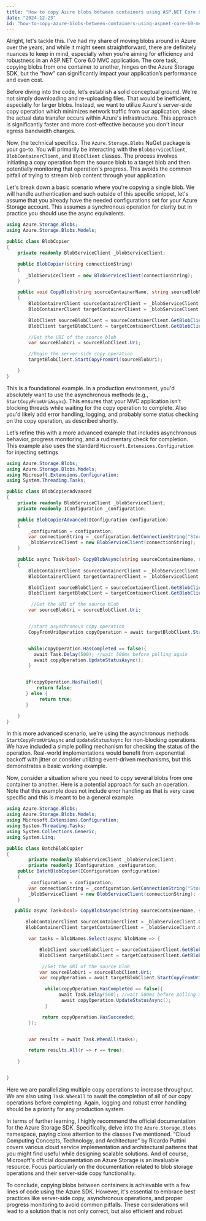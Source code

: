 ```yaml
---
title: "How to copy Azure blobs between containers using ASP.NET Core 6.0 MVC?"
date: "2024-12-23"
id: "how-to-copy-azure-blobs-between-containers-using-aspnet-core-60-mvc"
---
```


Alright, let's tackle this. I've had my share of moving blobs around in Azure over the years, and while it might seem straightforward, there are definitely nuances to keep in mind, especially when you’re aiming for efficiency and robustness in an ASP.NET Core 6.0 MVC application. The core task, copying blobs from one container to another, hinges on the Azure Storage SDK, but the “how” can significantly impact your application’s performance and even cost.

Before diving into the code, let’s establish a solid conceptual ground. We're not simply downloading and re-uploading files. That would be inefficient, especially for larger blobs. Instead, we want to utilize Azure's server-side copy operation which minimizes network traffic from our application, since the actual data transfer occurs within Azure's infrastructure. This approach is significantly faster and more cost-effective because you don't incur egress bandwidth charges.

Now, the technical specifics. The `Azure.Storage.Blobs` NuGet package is your go-to. You will primarily be interacting with the `BlobServiceClient`, `BlobContainerClient`, and `BlobClient` classes. The process involves initiating a copy operation from the source blob to a target blob and then potentially monitoring that operation's progress. This avoids the common pitfall of trying to stream blob content through your application.

Let's break down a basic scenario where you're copying a single blob. We will handle authentication and such outside of this specific snippet, let's assume that you already have the needed configurations set for your Azure Storage account. This assumes a synchronous operation for clarity but in practice you should use the async equivalents.

```csharp
using Azure.Storage.Blobs;
using Azure.Storage.Blobs.Models;

public class BlobCopier
{
    private readonly BlobServiceClient _blobServiceClient;

    public BlobCopier(string connectionString)
    {
       _blobServiceClient = new BlobServiceClient(connectionString);
    }

    public void CopyBlob(string sourceContainerName, string sourceBlobName, string targetContainerName, string targetBlobName)
    {
        BlobContainerClient sourceContainerClient = _blobServiceClient.GetBlobContainerClient(sourceContainerName);
        BlobContainerClient targetContainerClient = _blobServiceClient.GetBlobContainerClient(targetContainerName);

        BlobClient sourceBlobClient = sourceContainerClient.GetBlobClient(sourceBlobName);
        BlobClient targetBlobClient = targetContainerClient.GetBlobClient(targetBlobName);

        //Get the URI of the source blob
        var sourceBlobUri = sourceBlobClient.Uri;

        //Begin the server-side copy operation
        targetBlobClient.StartCopyFromUri(sourceBlobUri);

    }
}
```

This is a foundational example. In a production environment, you'd absolutely want to use the asynchronous methods (e.g., `StartCopyFromUriAsync`). This ensures that your MVC application isn't blocking threads while waiting for the copy operation to complete. Also you'd likely add error handling, logging, and probably some status checking on the copy operation, as described shortly.

Let’s refine this with a more advanced example that includes asynchronous behavior, progress monitoring, and a rudimentary check for completion. This example also uses the standard `Microsoft.Extensions.Configuration` for injecting settings

```csharp
using Azure.Storage.Blobs;
using Azure.Storage.Blobs.Models;
using Microsoft.Extensions.Configuration;
using System.Threading.Tasks;

public class BlobCopierAdvanced
{
    private readonly BlobServiceClient _blobServiceClient;
    private readonly IConfiguration _configuration;

    public BlobCopierAdvanced(IConfiguration configuration)
    {
        _configuration = configuration;
        var connectionString = _configuration.GetConnectionString("StorageConnectionString");
        _blobServiceClient = new BlobServiceClient(connectionString);
    }

    public async Task<bool> CopyBlobAsync(string sourceContainerName, string sourceBlobName, string targetContainerName, string targetBlobName)
    {
        BlobContainerClient sourceContainerClient = _blobServiceClient.GetBlobContainerClient(sourceContainerName);
        BlobContainerClient targetContainerClient = _blobServiceClient.GetBlobContainerClient(targetContainerName);

        BlobClient sourceBlobClient = sourceContainerClient.GetBlobClient(sourceBlobName);
        BlobClient targetBlobClient = targetContainerClient.GetBlobClient(targetBlobName);

         //Get the URI of the source blob
        var sourceBlobUri = sourceBlobClient.Uri;


        //start asynchronous copy operation
        CopyFromUriOperation copyOperation = await targetBlobClient.StartCopyFromUriAsync(sourceBlobUri);


        while(copyOperation.HasCompleted == false){
          await Task.Delay(500); //wait 500ms before polling again
          await copyOperation.UpdateStatusAsync();
        }


       if(copyOperation.HasFailed){
           return false;
       } else {
            return true;
       }

    }
}
```

In this more advanced scenario, we're using the asynchronous methods `StartCopyFromUriAsync` and `UpdateStatusAsync` for non-blocking operations. We have included a simple polling mechanism for checking the status of the operation. Real-world implementations would benefit from exponential backoff with jitter or consider utilizing event-driven mechanisms, but this demonstrates a basic working example.

Now, consider a situation where you need to copy several blobs from one container to another. Here is a potential approach for such an operation. Note that this example does not include error handling as that is very case specific and this is meant to be a general example.

```csharp
using Azure.Storage.Blobs;
using Azure.Storage.Blobs.Models;
using Microsoft.Extensions.Configuration;
using System.Threading.Tasks;
using System.Collections.Generic;
using System.Linq;

public class BatchBlobCopier
{
        private readonly BlobServiceClient _blobServiceClient;
        private readonly IConfiguration _configuration;
    public BatchBlobCopier(IConfiguration configuration)
    {
        _configuration = configuration;
        var connectionString = _configuration.GetConnectionString("StorageConnectionString");
        _blobServiceClient = new BlobServiceClient(connectionString);
    }

   public async Task<bool> CopyBlobsAsync(string sourceContainerName, string targetContainerName, List<string> blobNames){

       BlobContainerClient sourceContainerClient = _blobServiceClient.GetBlobContainerClient(sourceContainerName);
       BlobContainerClient targetContainerClient = _blobServiceClient.GetBlobContainerClient(targetContainerName);

        var tasks = blobNames.Select(async blobName => {

            BlobClient sourceBlobClient = sourceContainerClient.GetBlobClient(blobName);
            BlobClient targetBlobClient = targetContainerClient.GetBlobClient(blobName);

             //Get the URI of the source blob
            var sourceBlobUri = sourceBlobClient.Uri;
            var copyOperation = await targetBlobClient.StartCopyFromUriAsync(sourceBlobUri);

              while(copyOperation.HasCompleted == false){
                   await Task.Delay(500); //wait 500ms before polling again
                    await copyOperation.UpdateStatusAsync();
              }

             return copyOperation.HasSucceeded;
        });


        var results = await Task.WhenAll(tasks);

        return results.All(r => r == true);

    }


}
```

Here we are parallelizing multiple copy operations to increase throughput. We are also using `Task.WhenAll` to await the completion of all of our copy operations before completing. Again, logging and robust error handling should be a priority for any production system.

In terms of further learning, I highly recommend the official documentation for the Azure Storage SDK. Specifically, delve into the `Azure.Storage.Blobs` namespace, paying close attention to the classes I've mentioned. “Cloud Computing Concepts, Technology, and Architecture” by Ricardo Puttini covers various cloud service implementation and architectural patterns that you might find useful while designing scalable solutions. And of course, Microsoft's official documentation on Azure Storage is an invaluable resource. Focus particularly on the documentation related to blob storage operations and their server-side copy functionality.

To conclude, copying blobs between containers is achievable with a few lines of code using the Azure SDK. However, it's essential to embrace best practices like server-side copy, asynchronous operations, and proper progress monitoring to avoid common pitfalls. These considerations will lead to a solution that is not only correct, but also efficient and robust.
